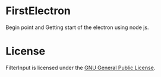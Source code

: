 # FirstElectron
Begin point and Getting start of the electron using node js.


# License

FilterInput is licensed under the [GNU General Public License](LICENSE).
